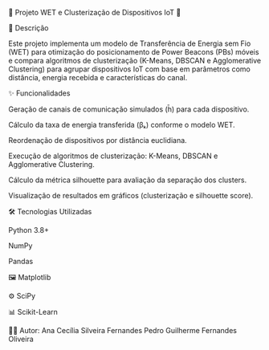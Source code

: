 🚀 Projeto WET e Clusterização de Dispositivos IoT 🎯

📖 Descrição

Este projeto implementa um modelo de Transferência de Energia sem Fio (WET) para otimização do posicionamento de Power Beacons (PBs) móveis e compara algoritmos de clusterização (K-Means, DBSCAN e Agglomerative Clustering) para agrupar dispositivos IoT com base em parâmetros como distância, energia recebida e características do canal.

✨ Funcionalidades

 Geração de canais de comunicação simulados (h̄) para cada dispositivo.

 Cálculo da taxa de energia transferida (βₖ) conforme o modelo WET.

 Reordenação de dispositivos por distância euclidiana.

 Execução de algoritmos de clusterização: K-Means, DBSCAN e Agglomerative Clustering.

 Cálculo da métrica silhouette para avaliação da separação dos clusters.

 Visualização de resultados em gráficos (clusterização e silhouette score).

🛠️ Tecnologias Utilizadas

 Python 3.8+

 NumPy

 Pandas

🖼️ Matplotlib

⚙️ SciPy

📊 Scikit-Learn

👩‍💻 Autor: Ana Cecília Silveira Fernandes
          Pedro Guilherme Fernandes Oliveira 
